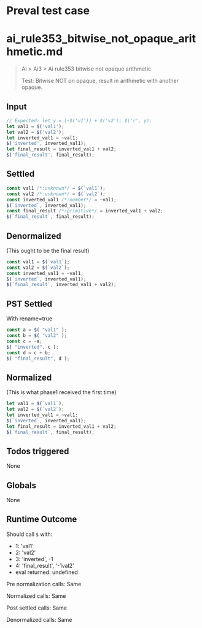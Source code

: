 # Preval test case

# ai_rule353_bitwise_not_opaque_arithmetic.md

> Ai > Ai3 > Ai rule353 bitwise not opaque arithmetic
>
> Test: Bitwise NOT on opaque, result in arithmetic with another opaque.

## Input

`````js filename=intro
// Expected: let y = (~$('v1')) + $('v2'); $('r', y);
let val1 = $('val1');
let val2 = $('val2');
let inverted_val1 = ~val1;
$('inverted', inverted_val1);
let final_result = inverted_val1 + val2;
$('final_result', final_result);
`````


## Settled


`````js filename=intro
const val1 /*:unknown*/ = $(`val1`);
const val2 /*:unknown*/ = $(`val2`);
const inverted_val1 /*:number*/ = ~val1;
$(`inverted`, inverted_val1);
const final_result /*:primitive*/ = inverted_val1 + val2;
$(`final_result`, final_result);
`````


## Denormalized
(This ought to be the final result)

`````js filename=intro
const val1 = $(`val1`);
const val2 = $(`val2`);
const inverted_val1 = ~val1;
$(`inverted`, inverted_val1);
$(`final_result`, inverted_val1 + val2);
`````


## PST Settled
With rename=true

`````js filename=intro
const a = $( "val1" );
const b = $( "val2" );
const c = ~a;
$( "inverted", c );
const d = c + b;
$( "final_result", d );
`````


## Normalized
(This is what phase1 received the first time)

`````js filename=intro
let val1 = $(`val1`);
let val2 = $(`val2`);
let inverted_val1 = ~val1;
$(`inverted`, inverted_val1);
let final_result = inverted_val1 + val2;
$(`final_result`, final_result);
`````


## Todos triggered


None


## Globals


None


## Runtime Outcome


Should call `$` with:
 - 1: 'val1'
 - 2: 'val2'
 - 3: 'inverted', -1
 - 4: 'final_result', '-1val2'
 - eval returned: undefined

Pre normalization calls: Same

Normalized calls: Same

Post settled calls: Same

Denormalized calls: Same
